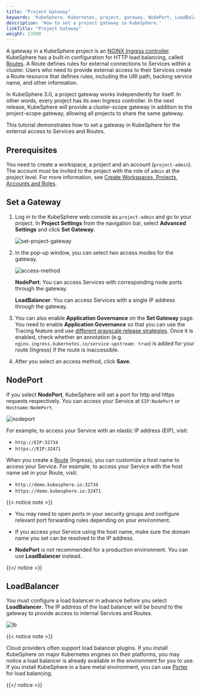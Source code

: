 ```yaml
---
title: "Project Gateway"
keywords: 'KubeSphere, Kubernetes, project, gateway, NodePort, LoadBalancer'
description: 'How to set a project gateway in KubeSphere.'
linkTitle: "Project Gateway"
weight: 13500
---
```


A gateway in a KubeSphere project is an [NGINX Ingress controller](https://www.nginx.com/products/nginx/kubernetes-ingress-controller). KubeSphere has a built‑in configuration for HTTP load balancing, called [Routes](../../project-user-guide/application-workloads/ingress/). A Route defines rules for external connections to Services within a cluster. Users who need to provide external access to their Services create a Route resource that defines rules, including the URI path, backing service name, and other information.

In KubeSphere 3.0, a project gateway works independently for itself. In other words, every project has its own Ingress controller. In the next release, KubeSphere will provide a cluster-scope gateway in addition to the project-scope gateway, allowing all projects to share the same gateway.

This tutorial demonstrates how to set a gateway in KubeSphere for the external access to Services and Routes.

## Prerequisites

You need to create a workspace, a project and an account (`project-admin`). The account must be invited to the project with the role of `admin` at the project level. For more information, see [Create Workspaces, Projects, Accounts and Roles](../../../docs/quick-start/create-workspace-and-project).

## Set a Gateway

1. Log in to the KubeSphere web console as `project-admin` and go to your project. In **Project Settings** from the navigation bar, select **Advanced Settings** and click **Set Gateway**.

   ![set-project-gateway](/images/docs/project-administration/project-gateway/set-project-gateway.jpg)

2. In the pop-up window, you can select two access modes for the gateway.

   ![access-method](/images/docs/project-administration/project-gateway/access-method.png)

   **NodePort**: You can access Services with corresponding node ports through the gateway.
   
   **LoadBalancer**: You can access Services with a single IP address through the gateway.
   
3. You can also enable **Application Governance** on the **Set Gateway** page. You need to enable **Application Governance** so that you can use the Tracing feature and use [different grayscale release strategies](../../project-user-guide/grayscale-release/overview/). Once it is enabled, check whether an annotation (e.g. `nginx.ingress.kubernetes.io/service-upstream: true`) is added for your route (Ingress) if the route is inaccessible.

4. After you select an access method, click **Save**.

## NodePort

If you select **NodePort**, KubeSphere will set a port for http and https requests respectively. You can access your Service at `EIP:NodePort` or `Hostname:NodePort`.

![nodeport](/images/docs/project-administration/project-gateway/nodeport.jpg)

For example, to access your Service with an elastic IP address (EIP), visit:

- `http://EIP:32734`
- `https://EIP:32471`

When you create a [Route](../../project-user-guide/application-workloads/ingress/) (Ingress), you can customize a host name to access your Service. For example, to access your Service with the host name set in your Route, visit:

- `http://demo.kubesphere.io:32734`
- `https://demo.kubesphere.io:32471`

{{< notice note >}}

- You may need to open ports in your security groups and configure relevant port forwarding rules depending on your environment.

- If you access your Service using the host name, make sure the domain name you set can be resolved to the IP address.
- **NodePort** is not recommended for a production environment. You can use **LoadBalancer** instead.

{{</ notice >}} 

## LoadBalancer

You must configure a load balancer in advance before you select **LoadBalancer**. The IP address of the load balancer will be bound to the gateway to provide access to internal Services and Routes. 

![lb](/images/docs/project-administration/project-gateway/lb.png)

{{< notice note >}}

Cloud providers often support load balancer plugins. If you install KubeSphere on major Kubernetes engines on their platforms, you may notice a load balancer is already available in the environment for you to use. If you install KubeSphere in a bare metal environment, you can use [Porter](https://github.com/kubesphere/porter) for load balancing.

{{</ notice >}} 
